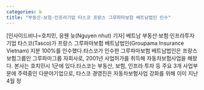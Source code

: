 ```yaml
---
categories: b
title: "부동산·보험·인프라기업 타스코 프랑스 그루파마보험 베트남법인 인수"
---
```

[인사이드비나=호치민, 응웬 늇(Nguyen nhut) 기자] 베트남 부동산·보험·인프라투자기업 타스코(Tasco)가 프랑스 그루파마보험 베트남법인(Groupama Insurance Vietnam) 지분 100%를 인수했다.타스코가 인수한 그루파마보험 베트남법인은 프랑스 보험그룹인 그루파마그룹 자회사로, 2001년 사업허가를 취득해 자동차보험사업을 해왔다. 본사는 호치민시 1군에 있다.타스코는 부동산, 보험, 인프라 투자 등 주요 3개 사업부문에 주력중인 다분야기업으로, 타스코 경영진은 자동차보험사업 강화를 위해 이미 지난 4월 정